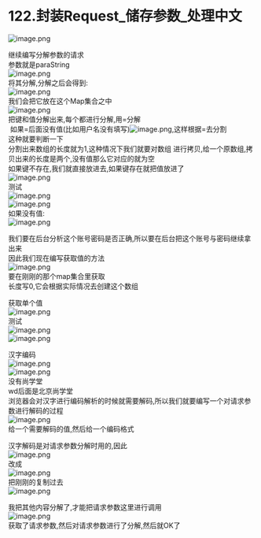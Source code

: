 # 122.封装Request_储存参数_处理中文

![image.png](https://cdn.nlark.com/yuque/0/2019/png/349894/1560412880593-d831bf0c-1c6c-4cb6-a850-7b52431e9898.png#align=left&display=inline&height=139&name=image.png&originHeight=278&originWidth=677&size=137722&status=done&width=338.5)

继续编写分解参数的请求<br />参数就是paraString<br />![image.png](https://cdn.nlark.com/yuque/0/2019/png/349894/1560412972031-6167086b-85fb-48f9-9c25-2afd2baf9b20.png#align=left&display=inline&height=44&name=image.png&originHeight=87&originWidth=762&size=42178&status=done&width=381)<br />将其分解,分解之后会得到:<br />![image.png](https://cdn.nlark.com/yuque/0/2019/png/349894/1560413073757-d3df7704-cbe3-42bf-939f-b37c222da1e3.png#align=left&display=inline&height=157&name=image.png&originHeight=314&originWidth=781&size=187691&status=done&width=390.5)<br />我们会把它放在这个Map集合之中<br />![image.png](https://cdn.nlark.com/yuque/0/2019/png/349894/1560413102529-a8f45ceb-47c7-42fb-ab7f-1e1a79cfb2ff.png#align=left&display=inline&height=22&name=image.png&originHeight=43&originWidth=901&size=57029&status=done&width=450.5)<br />把键和值分解出来,每个都进行分解,用=分解<br /> 如果=后面没有值(比如用户名没有填写)![image.png](https://cdn.nlark.com/yuque/0/2019/png/349894/1560413247871-922a79e8-fd7c-471b-8403-fc8a9eaa4af5.png#align=left&display=inline&height=12&name=image.png&originHeight=23&originWidth=190&size=7445&status=done&width=95),这样根据=去分割<br />这种就要判断一下<br />分割出来数组的长度就为1,这种情况下我们就要对数组 进行拷贝,给一个原数组,拷贝出来的长度是两个,没有值那么它对应的就为空<br />如果键不存在,我们就直接放进去,如果键存在就把值放进了<br />![image.png](https://cdn.nlark.com/yuque/0/2019/png/349894/1560415312130-c35cedd2-4880-4fb6-a972-4ef4baa592a0.png#align=left&display=inline&height=304&name=image.png&originHeight=608&originWidth=1254&size=527280&status=done&width=627)<br />测试<br />![image.png](https://cdn.nlark.com/yuque/0/2019/png/349894/1560415361063-f968ca4c-e1cf-401b-84a5-38a1b747af0f.png#align=left&display=inline&height=89&name=image.png&originHeight=177&originWidth=1081&size=168758&status=done&width=540.5)<br />![image.png](https://cdn.nlark.com/yuque/0/2019/png/349894/1560415344071-4ff4f8c1-21e0-43a6-805a-5ca4cfcbed7f.png#align=left&display=inline&height=55&name=image.png&originHeight=110&originWidth=845&size=92616&status=done&width=422.5)<br />如果没有值:<br />![image.png](https://cdn.nlark.com/yuque/0/2019/png/349894/1560415398847-ca0e3161-7cda-4b66-8b17-9905f1376e88.png#align=left&display=inline&height=202&name=image.png&originHeight=404&originWidth=1167&size=329119&status=done&width=583.5)


我们要在后台分析这个账号密码是否正确,所以要在后台把这个账号与密码继续拿出来<br />因此我们现在编写获取值的方法<br />![image.png](https://cdn.nlark.com/yuque/0/2019/png/349894/1560415583653-14b7f99f-cdee-4ae1-aa7e-a444346c01f0.png#align=left&display=inline&height=170&name=image.png&originHeight=339&originWidth=809&size=187026&status=done&width=404.5)<br />要在刚刚的那个map集合里获取<br />长度写0,它会根据实际情况去创建这个数组

获取单个值<br />![image.png](https://cdn.nlark.com/yuque/0/2019/png/349894/1560415631770-26f571bb-7cd4-4966-a23f-e2ece35dd1be.png#align=left&display=inline&height=140&name=image.png&originHeight=279&originWidth=805&size=159029&status=done&width=402.5)<br />测试<br />![image.png](https://cdn.nlark.com/yuque/0/2019/png/349894/1560415673502-270f8f8d-2353-4ec7-83dc-6433d54bddb9.png#align=left&display=inline&height=213&name=image.png&originHeight=425&originWidth=924&size=262030&status=done&width=462)<br />![image.png](https://cdn.nlark.com/yuque/0/2019/png/349894/1560415698691-375d549a-0e67-41e6-9268-5612430a62bb.png#align=left&display=inline&height=127&name=image.png&originHeight=254&originWidth=876&size=188688&status=done&width=438)

汉字编码<br />![image.png](https://cdn.nlark.com/yuque/0/2019/png/349894/1560415746536-c85d9163-3619-40d3-937c-85081de0f6f3.png#align=left&display=inline&height=97&name=image.png&originHeight=193&originWidth=838&size=104731&status=done&width=419)<br />![image.png](https://cdn.nlark.com/yuque/0/2019/png/349894/1560415765624-992d2321-1216-411e-8b9e-8ce5f09f616f.png#align=left&display=inline&height=62&name=image.png&originHeight=123&originWidth=731&size=123268&status=done&width=365.5)<br />没有尚学堂<br />wd后面是北京尚学堂<br />浏览器会对汉字进行编码解析的时候就需要解码,所以我们就要编写一个对请求参数进行解码的过程<br />![image.png](https://cdn.nlark.com/yuque/0/2019/png/349894/1560415878339-aa470913-ec6a-499c-9589-5911026d714a.png#align=left&display=inline&height=66&name=image.png&originHeight=132&originWidth=766&size=113948&status=done&width=383)<br />给一个需要解码的值,然后给一个编码格式

汉字解码是对请求参数分解时用的,因此<br />![image.png](https://cdn.nlark.com/yuque/0/2019/png/349894/1560415933597-dfdb5e8d-8358-4414-8f87-72b39fddbb9f.png#align=left&display=inline&height=212&name=image.png&originHeight=424&originWidth=1121&size=392241&status=done&width=560.5)<br />改成<br />![image.png](https://cdn.nlark.com/yuque/0/2019/png/349894/1560415960750-55d7080f-35bc-495f-93db-831f22b0e494.png#align=left&display=inline&height=158&name=image.png&originHeight=315&originWidth=1144&size=299558&status=done&width=572)<br />把刚刚的复制过去<br />![image.png](https://cdn.nlark.com/yuque/0/2019/png/349894/1560415994467-4f2b1996-9d70-42a7-b542-c203fc6b3867.png#align=left&display=inline&height=279&name=image.png&originHeight=557&originWidth=1108&size=463571&status=done&width=554)

我把其他内容分解了,才能把请求参数这里进行调用<br />![image.png](https://cdn.nlark.com/yuque/0/2019/png/349894/1560416073478-1063e8a7-0b18-4d83-9673-4e4352e30f63.png#align=left&display=inline&height=175&name=image.png&originHeight=350&originWidth=740&size=213011&status=done&width=370)<br />获取了请求参数,然后对请求参数进行了分解,然后就OK了
